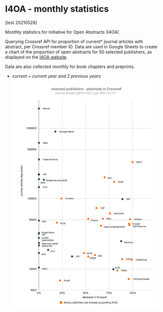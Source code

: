 # I4OA - monthly statistics

[test 20210528]

Monthly statistics for Initiative for Open Abstracts (I4OA)

Querying Crossref API for proportion of current* journal articles with abstract, per Crossref member ID.
Data are used in Google Sheets to create a chart of the proportion of open abstracts for 50 selected publishers, as displayed on the [I4OA website](https://i4oa.org/). 

Data are also collected monthly for book chapters and preprints.

* *current = current year and 2 previous years*
![I4OA monthly chart](figures/I4OA_chart_current.svg)



